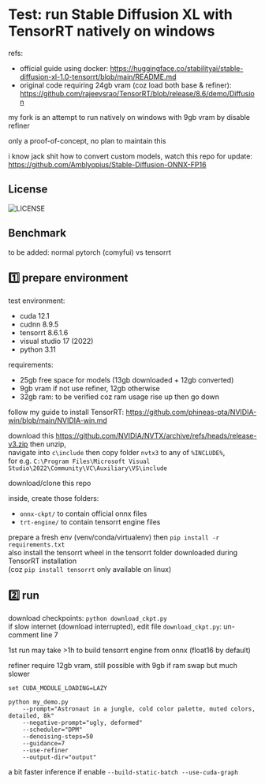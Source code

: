 # Test: run Stable Diffusion XL with TensorRT natively on windows

refs:
- official guide using docker: https://huggingface.co/stabilityai/stable-diffusion-xl-1.0-tensorrt/blob/main/README.md
- original code requiring 24gb vram (coz load both base & refiner): https://github.com/rajeevsrao/TensorRT/blob/release/8.6/demo/Diffusion

my fork is an attempt to run natively on windows with 9gb vram by disable refiner

only a proof-of-concept, no plan to maintain this

i know jack shit how to convert custom models, watch this repo for update: https://github.com/Amblyopius/Stable-Diffusion-ONNX-FP16

## License

![LICENSE](https://www.gnu.org/graphics/gplv3-with-text-136x68.png)

## Benchmark

to be added: normal pytorch (comyfui) vs tensorrt

## 1️⃣ prepare environment

test environment:
- cuda 12.1
- cudnn 8.9.5
- tensorrt 8.6.1.6
- visual studio 17 (2022)
- python 3.11

requirements:
- 25gb free space for models (13gb downloaded + 12gb converted)
- 9gb vram if not use refiner, 12gb otherwise
- 32gb ram: to be verified coz ram usage rise up then go down

follow my guide to install TensorRT: https://github.com/phineas-pta/NVIDIA-win/blob/main/NVIDIA-win.md

download this https://github.com/NVIDIA/NVTX/archive/refs/heads/release-v3.zip then unzip,<br />
navigate into `c\include` then copy folder `nvtx3` to any of `%INCLUDE%`,<br />
for e.g. `C:\Program Files\Microsoft Visual Studio\2022\Community\VC\Auxiliary\VS\include`

download/clone this repo

inside, create those folders:
- `onnx-ckpt/` to contain official onnx files
- `trt-engine/` to contain tensorrt engine files

prepare a fresh env (venv/conda/virtualenv) then `pip install -r requirements.txt`<br />
also install the tensorrt wheel in the tensorrt folder downloaded during TensorRT installation<br />
(coz `pip install tensorrt` only available on linux)

## 2️⃣ run

download checkpoints: `python download_ckpt.py`<br />
if slow internet (download interrupted), edit file `download_ckpt.py`: un-comment line 7

1st run may take >1h to build tensorrt engine from onnx (float16 by default)

refiner require 12gb vram, still possible with 9gb if ram swap but much slower
```
set CUDA_MODULE_LOADING=LAZY

python my_demo.py
	--prompt="Astronaut in a jungle, cold color palette, muted colors, detailed, 8k"
	--negative-prompt="ugly, deformed"
	--scheduler="DPM"
	--denoising-steps=50
	--guidance=7
	--use-refiner
	--output-dir="output"
```
a bit faster inference if enable `--build-static-batch --use-cuda-graph`
